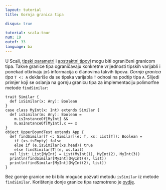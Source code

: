 ```yaml
---
layout: tutorial
title: Gornja granica tipa

disqus: true

tutorial: scala-tour
num: 19
outof: 33
language: ba
---
```


U Scali, [tipski parametri](generic-classes.html) i [apstraktni tipovi](abstract-types.html) mogu biti ograničeni granicom tipa.
Takve granice tipa ograničavaju konkretne vrijednosti tipskih varijabli i ponekad otkrivaju još informacija o članovima takvih tipova.
  _Gornja granica tipa_ `T <: A` deklariše da se tipska varijabla `T` odnosi na podtip tipa `A`.
Slijedi primjer koji se oslanja na gornju granicu tipa za implementaciju polimorfne metode `findSimilar`:

    trait Similar {
      def isSimilar(x: Any): Boolean
    }
    case class MyInt(x: Int) extends Similar {
      def isSimilar(m: Any): Boolean =
        m.isInstanceOf[MyInt] &&
        m.asInstanceOf[MyInt].x == x
    }
    object UpperBoundTest extends App {
      def findSimilar[T <: Similar](e: T, xs: List[T]): Boolean =
        if (xs.isEmpty) false
        else if (e.isSimilar(xs.head)) true
        else findSimilar[T](e, xs.tail)
      val list: List[MyInt] = List(MyInt(1), MyInt(2), MyInt(3))
      println(findSimilar[MyInt](MyInt(4), list))
      println(findSimilar[MyInt](MyInt(2), list))
    }

Bez gornje granice ne bi bilo moguće pozvati metodu `isSimilar` iz metode `findSimilar`.
Korištenje donje granice tipa razmotreno je [ovdje](lower-type-bounds.html). 
